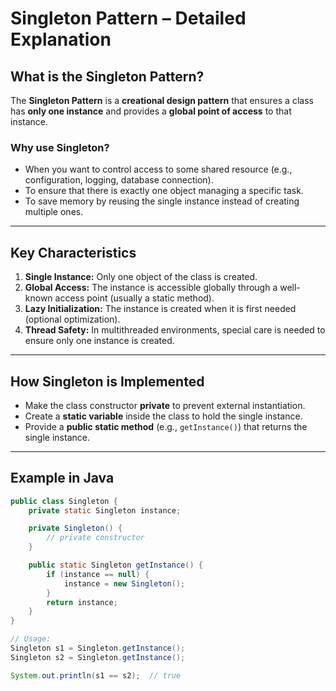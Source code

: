# Singleton Pattern – Detailed Explanation

## What is the Singleton Pattern?

The **Singleton Pattern** is a **creational design pattern** that ensures a class has **only one instance** and provides a **global point of access** to that instance.

### Why use Singleton?

- When you want to control access to some shared resource (e.g., configuration, logging, database connection).
- To ensure that there is exactly one object managing a specific task.
- To save memory by reusing the single instance instead of creating multiple ones.

---

## Key Characteristics

1. **Single Instance:** Only one object of the class is created.
2. **Global Access:** The instance is accessible globally through a well-known access point (usually a static method).
3. **Lazy Initialization:** The instance is created when it is first needed (optional optimization).
4. **Thread Safety:** In multithreaded environments, special care is needed to ensure only one instance is created.

---

## How Singleton is Implemented

- Make the class constructor **private** to prevent external instantiation.
- Create a **static variable** inside the class to hold the single instance.
- Provide a **public static method** (e.g., `getInstance()`) that returns the single instance.

---

## Example in Java

```java
public class Singleton {
    private static Singleton instance;

    private Singleton() {
        // private constructor
    }

    public static Singleton getInstance() {
        if (instance == null) {
            instance = new Singleton();
        }
        return instance;
    }
}

// Usage:
Singleton s1 = Singleton.getInstance();
Singleton s2 = Singleton.getInstance();

System.out.println(s1 == s2);  // true
```
